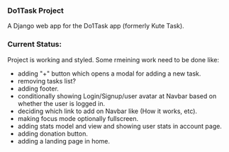 ### Do1Task Project
A Django web app for the Do1Task app (formerly Kute Task).

### Current Status:
Project is working and styled. Some rmeining work need to be done like:
- adding "+" button which opens a modal for adding a new task.
- removing tasks list?
- adding footer.
- conditionally showing Login/Signup/user avatar at Navbar based on whether the user is logged in.
- deciding which link to add on Navbar like (How it works, etc).
- making focus mode optionally fullscreen.
- adding stats model and view and showing user stats in account page.
- adding donation button.
- adding a landing page in home.